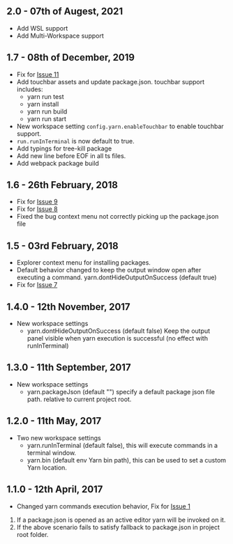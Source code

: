 ## 2.0 - 07th of Augest, 2021

* Add WSL support
* Add Multi-Workspace support

## 1.7 - 08th of December, 2019

* Fix for [Issue 11](https://github.com/gamunu/vscode-yarn/issues/11)
* Add touchbar assets and update package.json.
touchbar support includes:
   - yarn run test
   - yarn install
   - yarn run build
   - yarn run start
* New workspace setting `config.yarn.enableTouchbar` to
enable touchbar support.
* `run.runInTerminal` is now default to true.
* Add typings for tree-kill package
* Add new line before EOF in all ts files.
* Add webpack package build

## 1.6 - 26th February, 2018

* Fix for [Issue 9](https://github.com/gamunu/vscode-yarn/issues/9)
* Fix for [Issue 8](https://github.com/gamunu/vscode-yarn/issues/8)
* Fixed the bug context menu not correctly picking up the package.json file

## 1.5 - 03rd February, 2018

* Explorer context menu for installing packages.
* Default behavior changed to keep the output window open after executing a command. yarn.dontHideOutputOnSuccess (default true)
* Fix for [Issue 7](https://github.com/gamunu/vscode-yarn/issues/7)

## 1.4.0 - 12th November, 2017

* New workspace settings
  * yarn.dontHideOutputOnSuccess (default false) Keep the output panel visible when yarn execution is successful (no effect with runInTerminal)

## 1.3.0 - 11th September, 2017

* New workspace settings
  * yarn.packageJson (default "") specify a default package json file path. relative to current project root.

## 1.2.0 - 11th May, 2017

* Two new workspace settings
  * yarn.runInTerminal (default false), this will execute commands in a terminal window.
  * yarn.bin (default env Yarn bin path), this can be used to set a custom Yarn location.

## 1.1.0 - 12th April, 2017

* Changed yarn commands execution behavior,
Fix for [Issue 1](https://github.com/gamunu/vscode-yarn/issues/1)

01. If a package.json is opened as an active editor yarn will be invoked on it.
02. If the above scenario fails to satisfy fallback to package.json in project root folder.